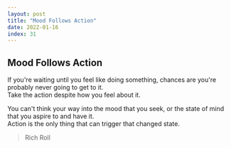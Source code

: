 ```yaml
---
layout: post
title: "Mood Follows Action"
date: 2022-01-16
index: 31
---
```



## Mood Follows Action

If you're waiting until you feel like doing something, chances are you're probably never going to get to it.  
Take the action despite how you feel about it.  

You can't think your way into the mood that you seek, or the state of mind that you aspire to and have it.  
Action is the only thing that can trigger that changed state.  

> Rich Roll
